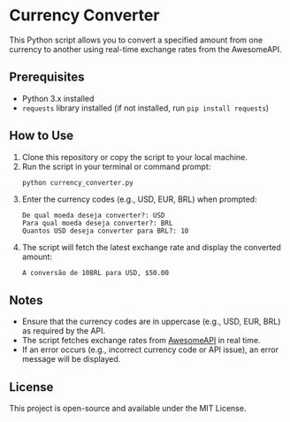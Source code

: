 # Currency Converter

This Python script allows you to convert a specified amount from one currency to another using real-time exchange rates from the AwesomeAPI.

## Prerequisites
- Python 3.x installed
- `requests` library installed (if not installed, run `pip install requests`)

## How to Use
1. Clone this repository or copy the script to your local machine.
2. Run the script in your terminal or command prompt:
   ```bash
   python currency_converter.py
   ```
3. Enter the currency codes (e.g., USD, EUR, BRL) when prompted:
   ```
   De qual moeda deseja converter?: USD
   Para qual moeda deseja converter?: BRL
   Quantos USD deseja converter para BRL?: 10
   ```
4. The script will fetch the latest exchange rate and display the converted amount:
   ```
   A conversão de 10BRL para USD, $50.00
   ```

## Notes
- Ensure that the currency codes are in uppercase (e.g., USD, EUR, BRL) as required by the API.
- The script fetches exchange rates from [AwesomeAPI](https://docs.awesomeapi.com.br/api-de-moedas) in real time.
- If an error occurs (e.g., incorrect currency code or API issue), an error message will be displayed.

## License
This project is open-source and available under the MIT License.

